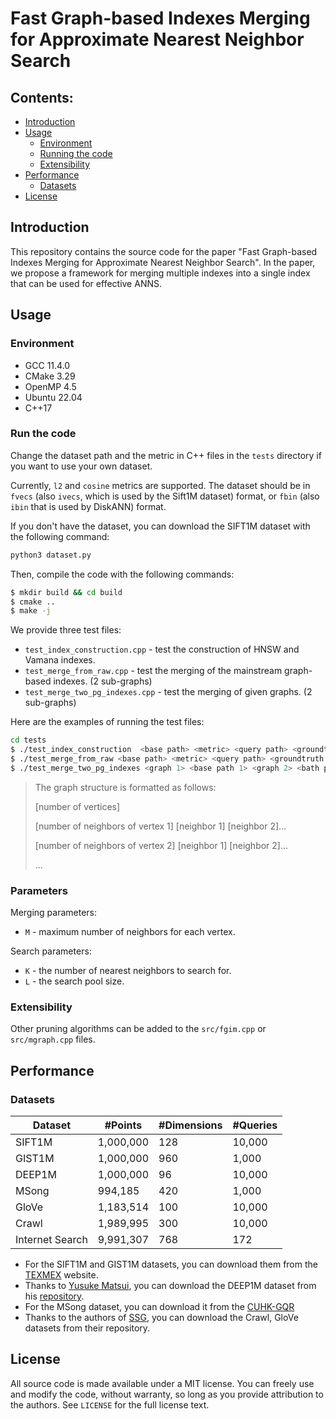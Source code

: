 # Fast Graph-based Indexes Merging for Approximate Nearest Neighbor Search

## Contents:

- [Introduction](#introduction)
- [Usage](#usage)
  - [Environment](#environment)
  - [Running the code](#run-the-code)
  - [Extensibility](#extensibility)
- [Performance](#performance)
  - [Datasets](#datasets)
- [License](#license)

## Introduction

This repository contains the source code for the paper "Fast Graph-based Indexes Merging for Approximate Nearest Neighbor Search". In the paper, we propose a framework for merging multiple indexes into a single index that can be used for effective ANNS.

## Usage

### Environment

- GCC 11.4.0
- CMake 3.29
- OpenMP 4.5
- Ubuntu 22.04
- C++17

### Run the code

Change the dataset path and the metric in C++ files in the `tests` directory if you want to use your own dataset.


Currently, `l2` and `cosine` metrics are supported. The dataset should be in `fvecs` (also `ivecs`, which is used by the Sift1M dataset) format, or `fbin` (also `ibin` that is used by DiskANN) format.


If you don't have the dataset, you can download the SIFT1M dataset with the following command:

```bash
python3 dataset.py
```

Then, compile the code with the following commands:

```bash
$ mkdir build && cd build
$ cmake ..
$ make -j
```

We provide three test files:

- `test_index_construction.cpp` - test the construction of HNSW and Vamana indexes.
- `test_merge_from_raw.cpp` - test the merging of the mainstream graph-based indexes. (2 sub-graphs)
- `test_merge_two_pg_indexes.cpp` - test the merging of given graphs. (2 sub-graphs)

Here are the examples of running the test files:

```bash
cd tests
$ ./test_index_construction  <base path> <metric> <query path> <groundtruth path> <topk> <algorithm> <algorithm parameters>
$ ./test_merge_from_raw <base path> <metric> <query path> <groundtruth path> <M>
$ ./test_merge_two_pg_indexes <graph 1> <base path 1> <graph 2> <bath path 2> <M> <metric> <output>
```

> The graph structure is formatted as follows:
> 
> [number of vertices]
> 
> [number of neighbors of vertex 1] [neighbor 1] [neighbor 2]...
> 
> [number of neighbors of vertex 2] [neighbor 1] [neighbor 2]...
> 
> ...

### Parameters

Merging parameters:

- `M` - maximum number of neighbors for each vertex.

Search parameters:

- `K` - the number of nearest neighbors to search for.
- `L` - the search pool size.

### Extensibility

Other pruning algorithms can be added to the `src/fgim.cpp` or `src/mgraph.cpp` files.

## Performance

### Datasets

| Dataset         | #Points   | #Dimensions | #Queries |
|-----------------|-----------|-------------|----------|
| SIFT1M          | 1,000,000 | 128         | 10,000   |
| GIST1M          | 1,000,000 | 960         | 1,000    |
| DEEP1M          | 1,000,000 | 96          | 10,000   |
| MSong           | 994,185   | 420         | 1,000    |
| GloVe           | 1,183,514 | 100         | 10,000   |
| Crawl           | 1,989,995 | 300         | 10,000   |
| Internet Search | 9,991,307 | 768         | 172      |

- For the SIFT1M and GIST1M datasets, you can download them from the [TEXMEX](http://corpus-texmex.irisa.fr/) website.
- Thanks to [Yusuke Matsui](https://github.com/matsui528), you can download the DEEP1M dataset from his [repository](https://github.com/matsui528/deep1b_gt).
- For the MSong dataset, you can download it from the [CUHK-GQR](https://www.cse.cuhk.edu.hk/systems/hash/gqr/datasets.html)
- Thanks to the authors of [SSG](https://github.com/ZJULearning/SSG), you can download the Crawl, GloVe datasets from their repository.

## License

All source code is made available under a MIT license. You can freely
use and modify the code, without warranty, so long as you provide attribution
to the authors. See `LICENSE` for the full license text.
